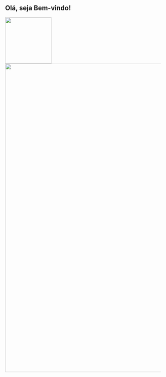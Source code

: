 ## Olá, seja Bem-vindo!

<div align="left">
  <a href="https://github.com/JonathasLopes">
  <img height="150" src="https://github-readme-stats.vercel.app/api?username=jonathaslopes&show_icons=true&theme=tokyonight&include_all_commits=true&count_private=true"/>
  <img width="1000" src="https://github-readme-stats.vercel.app/api/top-langs/?username=jonathaslopes&layout=compact&langs_count=100&theme=tokyonight"/>
</div>

